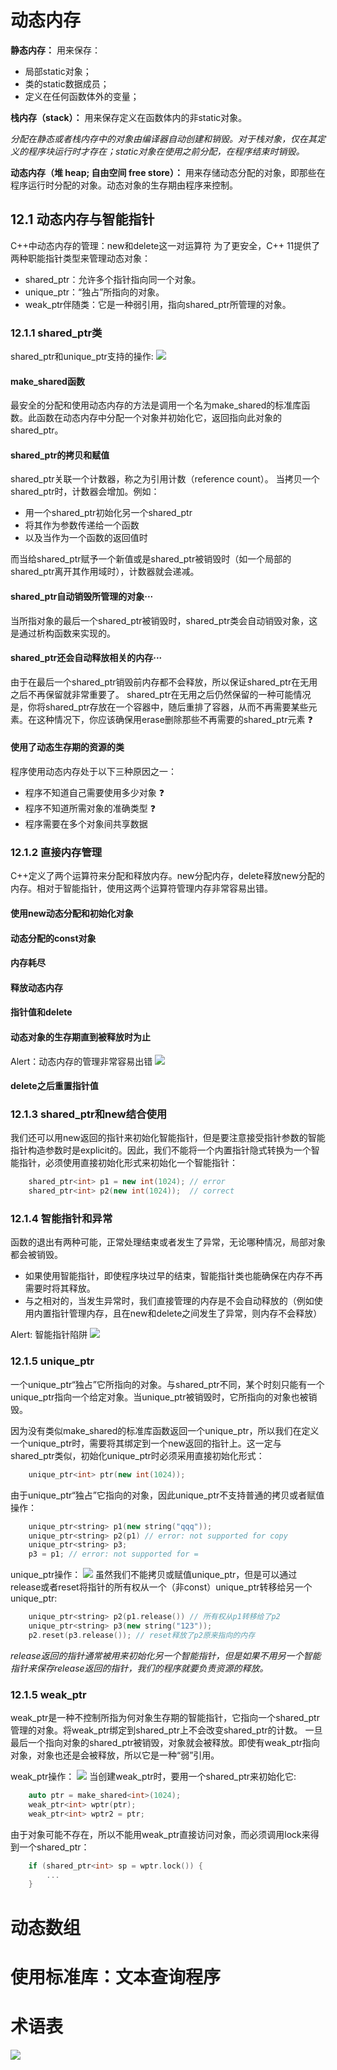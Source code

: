 # 动态内存

**静态内存：**
用来保存：
* 局部static对象；
* 类的static数据成员；
* 定义在任何函数体外的变量；

**栈内存（stack）：**
用来保存定义在函数体内的非static对象。

*分配在静态或者栈内存中的对象由编译器自动创建和销毁。对于栈对象，仅在其定义的程序块运行时才存在；static对象在使用之前分配，在程序结束时销毁。*

**动态内存（堆 heap; 自由空间 free store）：**
用来存储动态分配的对象，即那些在程序运行时分配的对象。动态对象的生存期由程序来控制。

## 12.1 动态内存与智能指针
C++中动态内存的管理：new和delete这一对运算符
为了更安全，C++ 11提供了两种职能指针类型来管理动态对象：
* shared_ptr：允许多个指针指向同一个对象。
* unique_ptr：“独占”所指向的对象。
* weak_ptr伴随类：它是一种弱引用，指向shared_ptr所管理的对象。

### 12.1.1 shared_ptr类
shared_ptr和unique_ptr支持的操作:
![](./assets/12.1.1_operation.png)

#### make_shared函数
最安全的分配和使用动态内存的方法是调用一个名为make_shared的标准库函数。此函数在动态内存中分配一个对象并初始化它，返回指向此对象的shared_ptr。

#### shared_ptr的拷贝和赋值
shared_ptr关联一个计数器，称之为引用计数（reference count）。
当拷贝一个shared_ptr时，计数器会增加。例如：
* 用一个shared_ptr初始化另一个shared_ptr
* 将其作为参数传递给一个函数
* 以及当作为一个函数的返回值时

而当给shared_ptr赋予一个新值或是shared_ptr被销毁时（如一个局部的shared_ptr离开其作用域时），计数器就会递减。

#### shared_ptr自动销毁所管理的对象···
当所指对象的最后一个shared_ptr被销毁时，shared_ptr类会自动销毁对象，这是通过析构函数来实现的。

#### shared_ptr还会自动释放相关的内存···
由于在最后一个shared_ptr销毁前内存都不会释放，所以保证shared_ptr在无用之后不再保留就非常重要了。
shared_ptr在无用之后仍然保留的一种可能情况是，你将shared_ptr存放在一个容器中，随后重排了容器，从而不再需要某些元素。在这种情况下，你应该确保用erase删除那些不再需要的shared_ptr元素 :question:

#### 使用了动态生存期的资源的类
程序使用动态内存处于以下三种原因之一：
* 程序不知道自己需要使用多少对象 :question:
* 程序不知道所需对象的准确类型 :question:
* 程序需要在多个对象间共享数据

### 12.1.2 直接内存管理
C++定义了两个运算符来分配和释放内存。new分配内存，delete释放new分配的内存。相对于智能指针，使用这两个运算符管理内存非常容易出错。
#### 使用new动态分配和初始化对象
#### 动态分配的const对象
#### 内存耗尽
#### 释放动态内存
#### 指针值和delete
#### 动态对象的生存期直到被释放时为止
Alert：动态内存的管理非常容易出错
![](./assets/12.1.2_alert.png)
#### delete之后重置指针值

### 12.1.3 shared_ptr和new结合使用
我们还可以用new返回的指针来初始化智能指针，但是要注意接受指针参数的智能指针构造参数时是explicit的。因此，我们不能将一个内置指针隐式转换为一个智能指针，必须使用直接初始化形式来初始化一个智能指针：
```C++
    shared_ptr<int> p1 = new int(1024); // error
    shared_ptr<int> p2(new int(1024));  // correct
```
### 12.1.4 智能指针和异常
函数的退出有两种可能，正常处理结束或者发生了异常，无论哪种情况，局部对象都会被销毁。
* 如果使用智能指针，即使程序块过早的结束，智能指针类也能确保在内存不再需要时将其释放。
* 与之相对的，当发生异常时，我们直接管理的内存是不会自动释放的（例如使用内置指针管理内存，且在new和delete之间发生了异常，则内存不会释放）

Alert: 智能指针陷阱
![](assets/12.1.4_sp_trap.png)


### 12.1.5 unique_ptr
一个unique_ptr“独占”它所指向的对象。与shared_ptr不同，某个时刻只能有一个unique_ptr指向一个给定对象。当unique_ptr被销毁时，它所指向的对象也被销毁。

因为没有类似make_shared的标准库函数返回一个unique_ptr，所以我们在定义一个unique_ptr时，需要将其绑定到一个new返回的指针上。这一定与shared_ptr类似，初始化unique_ptr时必须采用直接初始化形式：
```C++
    unique_ptr<int> ptr(new int(1024)); 
```

由于unique_ptr“独占”它指向的对象，因此unique_ptr不支持普通的拷贝或者赋值操作：
```C++
    unique_ptr<string> p1(new string("qqq")); 
    unique_ptr<string> p2(p1) // error: not supported for copy
    unique_ptr<string> p3;
    p3 = p1; // error: not supported for =
```

unique_ptr操作：
![](./assets/12.1.5_up_operation.png)
虽然我们不能拷贝或赋值unique_ptr，但是可以通过release或者reset将指针的所有权从一个（非const）unique_ptr转移给另一个unique_ptr:
```C++
    unique_ptr<string> p2(p1.release()) // 所有权从p1转移给了p2
    unique_ptr<string> p3(new string("123"));
    p2.reset(p3.release()); // reset释放了p2原来指向的内存
```
*release返回的指针通常被用来初始化另一个智能指针，但是如果不用另一个智能指针来保存release返回的指针，我们的程序就要负责资源的释放。*


### 12.1.5 weak_ptr
weak_ptr是一种不控制所指为何对象生存期的智能指针，它指向一个shared_ptr管理的对象。将weak_ptr绑定到shared_ptr上不会改变shared_ptr的计数。
一旦最后一个指向对象的shared_ptr被销毁，对象就会被释放。即使有weak_ptr指向对象，对象也还是会被释放，所以它是一种“弱”引用。

weak_ptr操作：
![](./assets/12.1.6_wp_operation.png)
当创建weak_ptr时，要用一个shared_ptr来初始化它:
```C++
    auto ptr = make_shared<int>(1024);
    weak_ptr<int> wptr(ptr);
    weak_ptr<int> wptr2 = ptr;
```

由于对象可能不存在，所以不能用weak_ptr直接访问对象，而必须调用lock来得到一个shared_ptr：
```C++
    if (shared_ptr<int> sp = wptr.lock()) {
        ...
    }
```


# 动态数组
# 使用标准库：文本查询程序

# 术语表
![](assets/12_terms.png)